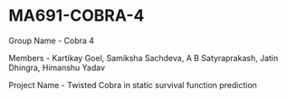 # MA691-COBRA-4
Group Name - Cobra 4

Members - Kartikay Goel, Samiksha Sachdeva, A B Satyraprakash, Jatin Dhingra, Himanshu Yadav

Project Name - Twisted Cobra in static survival function prediction

